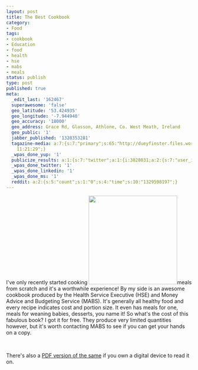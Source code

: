 ```yaml
---
layout: post
title: The Best Cookbook
category:
- Food
tags:
- cookbook
- Education
- food
- health
- hse
- mabs
- meals
status: publish
type: post
published: true
meta:
  _edit_last: '162467'
  superawesome: 'false'
  geo_latitude: '53.424935'
  geo_longitude: '-7.944940'
  geo_accuracy: '18000'
  geo_address: Grace Rd, Glasson, Athlone, Co. West Meath, Ireland
  geo_public: '1'
  jabber_published: '1328353281'
  tagazine-media: a:7:{s:7:"primary";s:65:"http://dueyfinster.files.wordpress.com/2012/02/101squaremeals.png";s:6:"images";a:1:{s:65:"http://dueyfinster.files.wordpress.com/2012/02/101squaremeals.png";a:6:{s:8:"file_url";s:65:"http://dueyfinster.files.wordpress.com/2012/02/101squaremeals.png";s:5:"width";s:3:"804";s:6:"height";s:3:"802";s:4:"type";s:5:"image";s:4:"area";s:6:"644808";s:9:"file_path";s:0:"";}}s:6:"videos";a:0:{}s:11:"image_count";s:1:"1";s:6:"author";s:6:"162467";s:7:"blog_id";s:6:"161843";s:9:"mod_stamp";s:19:"2012-02-01
    11:21:29";}
  _wpas_done_yup: '1'
  publicize_results: a:1:{s:7:"twitter";a:1:{i:3828031;a:2:{s:7:"user_id";s:11:"dueyfinster";s:7:"post_id";s:18:"165751800199266304";}}}
  _wpas_done_twitter: '1'
  _wpas_done_linkedin: '1'
  _wpas_done_ms: '1'
  reddit: a:2:{s:5:"count";s:1:"0";s:4:"time";s:10:"1329598197";}
---
```

I've only recently started cooking <a href="http://dueyfinster.files.wordpress.com/2012/02/101squaremeals.png"><img class="alignright  wp-image-2166" title="101SquareMeals" src="http://dueyfinster.files.wordpress.com/2012/02/101squaremeals.png?w=300" alt="" width="240" height="240" /></a>meals from scratch and it's a worthwhile experience! By my side is an awesome cookbook produced by the Health Service Executive (HSE) and Money Advice and Budgeting Service (MABS). It's generally all healthy food and every recipe indicates cost and portion size. It even has meals for one, meals for weaning babies, desserts, you name it! So what's the cost of this fabulous book? I got it for free. They produce very limited quantities however, but it's worth contacting MABS to see if you can get your hands on a copy.

&nbsp;

There's also a <a title="101 Square Meals" href="http://dueyfinster.files.wordpress.com/2012/02/101_sq_meals_1_.pdf" target="_blank">PDF version of the same</a> if you own a digital device to read it on.
